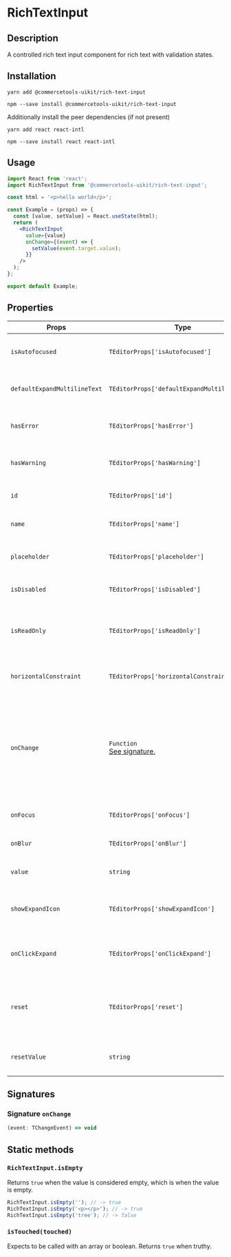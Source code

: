 <!-- THIS IS AN AUTOGENERATED FILE. DO NOT EDIT THIS FILE DIRECTLY. -->
<!-- This file is created by the `yarn generate-readme` script. -->

# RichTextInput

## Description

A controlled rich text input component for rich text with validation states.

## Installation

```
yarn add @commercetools-uikit/rich-text-input
```

```
npm --save install @commercetools-uikit/rich-text-input
```

Additionally install the peer dependencies (if not present)

```
yarn add react react-intl
```

```
npm --save install react react-intl
```

## Usage

```jsx
import React from 'react';
import RichTextInput from '@commercetools-uikit/rich-text-input';

const html = '<p>hello world</p>';

const Example = (props) => {
  const [value, setValue] = React.useState(html);
  return (
    <RichTextInput
      value={value}
      onChange={(event) => {
        setValue(event.target.value);
      }}
    />
  );
};

export default Example;
```

## Properties

| Props                        | Type                                                 | Required | Default   | Description                                                                                                               |
| ---------------------------- | ---------------------------------------------------- | :------: | --------- | ------------------------------------------------------------------------------------------------------------------------- |
| `isAutofocused`              | `TEditorProps['isAutofocused']`                      |          |           | Focus the control when it is mounted                                                                                      |
| `defaultExpandMultilineText` | `TEditorProps['defaultExpandMultilineText']`         |          | `false`   | Expands multiline text input initially                                                                                    |
| `hasError`                   | `TEditorProps['hasError']`                           |          |           | Indicates the input field has an error                                                                                    |
| `hasWarning`                 | `TEditorProps['hasWarning']`                         |          |           | Indicates the input field has warning                                                                                     |
| `id`                         | `TEditorProps['id']`                                 |          |           | Used as the HTML `id` attribute.                                                                                          |
| `name`                       | `TEditorProps['name']`                               |          |           | Used as the HTML `name` attribute.                                                                                        |
| `placeholder`                | `TEditorProps['placeholder']`                        |          | `''`      | Placeholder value to show in the input field                                                                              |
| `isDisabled`                 | `TEditorProps['isDisabled']`                         |          |           | Disables the rich text input                                                                                              |
| `isReadOnly`                 | `TEditorProps['isReadOnly']`                         |          |           | Indicates that the rich text input is displaying read-only content                                                        |
| `horizontalConstraint`       | `TEditorProps['horizontalConstraint']`               |          | `'scale'` | Horizontal size limit of the input fields                                                                                 |
| `onChange`                   | `Function`<br/>[See signature.](#signature-onChange) |          |           | Called with an event containing the new value. Required when input is not read only. Parent should pass it back as value. |
| `onFocus`                    | `TEditorProps['onFocus']`                            |          |           | Called when input is focused                                                                                              |
| `onBlur`                     | `TEditorProps['onBlur']`                             |          |           | Called when input is blurred                                                                                              |
| `value`                      | `string`                                             |          |           | Value of the input component.                                                                                             |
| `showExpandIcon`             | `TEditorProps['showExpandIcon']`                     |          | `false`   | Indicates whether the expand icon should be visible                                                                       |
| `onClickExpand`              | `TEditorProps['onClickExpand']`                      |          |           | Called when the `expand` button is clicked                                                                                |
| `reset`                      | `TEditorProps['reset']`                              |          |           | Indicates that the value of the input component should be reset                                                           |
| `resetValue`                 | `string`                                             |          |           | Value of the input component after reset                                                                                  |

## Signatures

### Signature `onChange`

```ts
(event: TChangeEvent) => void
```

## Static methods

### `RichTextInput.isEmpty`

Returns `true` when the value is considered empty, which is when the value is empty.

```js
RichTextInput.isEmpty(''); // -> true
RichTextInput.isEmpty('<p></p>'); // -> true
RichTextInput.isEmpty('tree'); // -> false
```

### `isTouched(touched)`

Expects to be called with an array or boolean.
Returns `true` when truthy.

